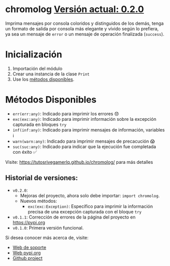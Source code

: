 # chromolog [Versión actual: 0.2.0](https://pypi.org/project/chromolog/)

Imprima mensajes por consola coloridos y distinguidos de los demás, tenga un formato de salida por consola más elegante y vívido según lo prefiera, ya sea un mensaje de `error` o un mensaje de operación finalizada (`success`).

# Inicialización

1. Importación del módulo
2.  Crear una instancia de la clase `Print` 
3.  Use los [métodos disponibles](#métodos-disponibles).

# Métodos Disponibles
- `err(err:any)`: Indicado para imprimir los errores 😞
- `exc(exc:any)`: Indicado para imprimir información sobre la excepción capturada en bloques `try`
- `inf(inf:any)`: Indicado para imprimir mensajes de información, variables ℹ
- `warn(warn:any)`: Indicado para imprimir mensajes de precacución 😱
- `suc(suc:any)`: Indicado para indicar que la ejecución fue completada con éxito ✅

Visite: https://tutosrivegamerlq.github.io/chromolog/ para más detalles


## Historial de versiones:
- `v0.2.0`: 
  - Mejoras del proyecto, ahora solo debe importar: `import chromolog`.
  - Nuevos métodos:
    - `exc(exc:Exception)`: Específico para imprimir la información precisa de una excepción capturada con el bloque `try`
- `v0.1.1`: Corrección de errores de la página del proyecto en https://pypi.org
- `v0.1.0`: Primera versión funcional.

Si desea conocer más acerca de, visite:
- [Web de soporte](https://tutosrivegamerlq.github.io/chromolog/)
- [Web pypi.org](https://pypi.org/project/chromolog/)
- [Github project](https://github.com/tutosrivegamerLQ/chromolog/)